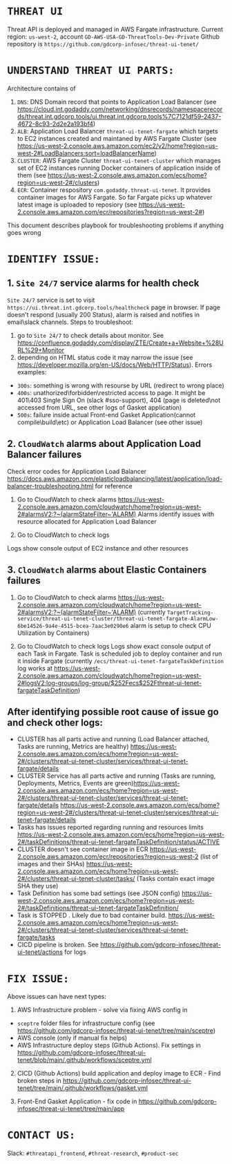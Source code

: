 # **`THREAT UI`**

Threat API is deployed and managed in AWS Fargate infrastructure.
Current region: `us-west-2`, account `GD-AWS-USA-GD-ThreatTools-Dev-Private`
Github repository is `https://github.com/gdcorp-infosec/threat-ui-tenet/`

# `UNDERSTAND THREAT UI PARTS:`

Architecture contains of

1. `DNS`: DNS Domain record that points to Application Load Balancer (see https://cloud.int.godaddy.com/networking/dnsrecords/namespacerecords/threat.int.gdcorp.tools/ui.threat.int.gdcorp.tools%7C7121df59-2437-4672-8c93-2d2e2a193bf4)
2. `ALB`: Application Load Balancer `threat-ui-tenet-fargate` which targets to EC2 instances created and maintaned by AWS Fargate Cluster (see https://us-west-2.console.aws.amazon.com/ec2/v2/home?region=us-west-2#LoadBalancers:sort=loadBalancerName)
3. `CLUSTER`: AWS Fargate Cluster `threat-ui-tenet-cluster` which manages set of EC2 instances running Docker containers of application inside of them (see https://us-west-2.console.aws.amazon.com/ecs/home?region=us-west-2#/clusters)
4. `ECR`: Container respository `com.godaddy.threat-ui-tenet`. It provides container images for AWS Fargate. So far Fargate picks up whatever latest image is uploaded to reposiory (see https://us-west-2.console.aws.amazon.com/ecr/repositories?region=us-west-2#)

This document describes playbook for troubleshooting problems if anything goes wrong

# `IDENTIFY ISSUE:`

## 1. `Site 24/7` service alarms for health check

`Site 24/7` service is set to visit `https://ui.threat.int.gdcorp.tools/healthcheck` page in browser. If page doesn't respond (usually 200 Status), alarm is raised and notifies in email\slack channels. Steps to troubleshoot:

1. go to `Site 24/7` to check details about monitor. See https://confluence.godaddy.com/display/ZTE/Create+a+Website+%28URL%29+Monitor
2. depending on HTML status code it may narrow the issue (see https://developer.mozilla.org/en-US/docs/Web/HTTP/Status). Errors examples:

- `300s`: something is wrong with resourse by URL (redirect to wrong place)
- `400s`: unathorized\forbidden\restricted access to page. It might be 401\403 Single Sign On (slack #sso-support), 404 (page is deleted\not accessed from URL, see other logs of Gasket application)
- `500s`: failure inside actual Front-end Gasket Application(cannot compile\build\etc) or Application Load Balancer (see other issue)

## 2. `CloudWatch` alarms about Application Load Balancer failures

Check error codes for Application Load Balancer https://docs.aws.amazon.com/elasticloadbalancing/latest/application/load-balancer-troubleshooting.html for reference

1. Go to CloudWatch to check alarms
   https://us-west-2.console.aws.amazon.com/cloudwatch/home?region=us-west-2#alarmsV2:?~(alarmStateFilter~'ALARM)
   Alarms identify issues with resource allocated for Application Load Balancer

2. Go to CloudWatch to check logs

Logs show console output of EC2 instance and other resources

## 3. `CloudWatch` alarms about Elastic Containers failures

1. Go to CloudWatch to check alarms
   https://us-west-2.console.aws.amazon.com/cloudwatch/home?region=us-west-2#alarmsV2:?~(alarmStateFilter~'ALARM)
   (currently `TargetTracking-service/threat-ui-tenet-cluster/threat-ui-tenet-fargate-AlarmLow-6be14526-9a4e-4515-bcea-7aac3e0290e6` alarm is setup to check CPU Utilization by Containers)

2. Go to CloudWatch to check logs
   Logs show exact console output of each Task in Fargate. Task is scheduled job to deploy container and run it inside Fargate
   (currently `/ecs/threat-ui-tenet-fargateTaskDefinition` log works at https://us-west-2.console.aws.amazon.com/cloudwatch/home?region=us-west-2#logsV2:log-groups/log-group/$252Fecs$252Fthreat-ui-tenet-fargateTaskDefinition)

## After identifying possible root cause of issue go and check other logs:

- CLUSTER has all parts active and running (Load Balancer attached, Tasks are running, Metrics are healthy)
  https://us-west-2.console.aws.amazon.com/ecs/home?region=us-west-2#/clusters/threat-ui-tenet-cluster/services/threat-ui-tenet-fargate/details
- CLUSTER Service has all parts active and running (Tasks are running, Deployments, Metrics, Events are green)https://us-west-2.console.aws.amazon.com/ecs/home?region=us-west-2#/clusters/threat-ui-tenet-cluster/services/threat-ui-tenet-fargate/details
  https://us-west-2.console.aws.amazon.com/ecs/home?region=us-west-2#/clusters/threat-ui-tenet-cluster/services/threat-ui-tenet-fargate/details
- Tasks has issues reported regarding running and resources limits
  https://us-west-2.console.aws.amazon.com/ecs/home?region=us-west-2#/taskDefinitions/threat-ui-tenet-fargateTaskDefinition/status/ACTIVE
- CLUSTER doesn't see container image in ECR
  https://us-west-2.console.aws.amazon.com/ecr/repositories?region=us-west-2 (list of images and their SHAs)
  https://us-west-2.console.aws.amazon.com/ecs/home?region=us-west-2#/clusters/threat-ui-tenet-cluster/tasks/ (Tasks contain exact image SHA they use)
- Task Definition has some bad settings (see JSON config)
  https://us-west-2.console.aws.amazon.com/ecs/home?region=us-west-2#/taskDefinitions/threat-ui-tenet-fargateTaskDefinition/
- Task is STOPPED . Likely due to bad container build. https://us-west-2.console.aws.amazon.com/ecs/home?region=us-west-2#/clusters/threat-ui-tenet-cluster/services/threat-ui-tenet-fargate/tasks
- CICD pipeline is broken. See https://github.com/gdcorp-infosec/threat-ui-tenet/actions for logs

# `FIX ISSUE:`

Above issues can have next types:

1. AWS Infrastructure problem - solve via fixing AWS config in

- `sceptre` folder files for infrastructure config (see https://github.com/gdcorp-infosec/threat-ui-tenet/tree/main/sceptre)
- AWS console (only if manual fix helps)
- AWS Infrastructure deploy steps (Github Actions). Fix settings in https://github.com/gdcorp-infosec/threat-ui-tenet/blob/main/.github/workflows/sceptre.yml

2. CICD (Github Actions) build application and deploy image to ECR - Find broken steps in https://github.com/gdcorp-infosec/threat-ui-tenet/tree/main/.github/workflows/gasket.yml

3. Front-End Gasket Application - fix code in https://github.com/gdcorp-infosec/threat-ui-tenet/tree/main/app

# `CONTACT US:`

Slack: `#threatapi_frontend`, `#threat-research`, `#product-sec`
